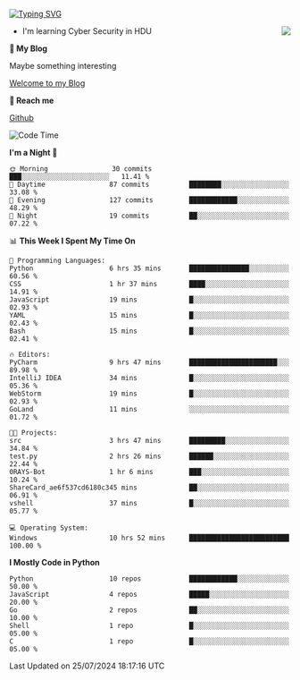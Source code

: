 [![Typing SVG](https://readme-typing-svg.herokuapp.com?font=Fira+Code&pause=1000&random=false&width=450&height=60&lines=Hello+%F0%9F%91%8B%F0%9F%8F%BB;I'm+JBNRZ)](https://git.io/typing-svg)

<a href="#">
  <img align="right" src="https://github-readme-stats.vercel.app/api?username=JBNRZ&show_icons=true&bg_color=15,f2f7fd,E0EAFC" />
</a>

- I'm learning Cyber Security in HDU

 **🌱 My Blog**

Maybe something interesting

[Welcome to my Blog](https://jbnrz.com.cn/)

 **💬 Reach me** 

[Github](https://github.com/JBNRZ)


<!--START_SECTION:waka-->
![Code Time](http://img.shields.io/badge/Code%20Time-615%20hrs%207%20mins-blue)

**I'm a Night 🦉** 

```text
🌞 Morning                30 commits          ███░░░░░░░░░░░░░░░░░░░░░░   11.41 % 
🌆 Daytime                87 commits          ████████░░░░░░░░░░░░░░░░░   33.08 % 
🌃 Evening                127 commits         ████████████░░░░░░░░░░░░░   48.29 % 
🌙 Night                  19 commits          ██░░░░░░░░░░░░░░░░░░░░░░░   07.22 % 
```


📊 **This Week I Spent My Time On** 

```text
💬 Programming Languages: 
Python                   6 hrs 35 mins       ███████████████░░░░░░░░░░   60.56 % 
CSS                      1 hr 37 mins        ████░░░░░░░░░░░░░░░░░░░░░   14.91 % 
JavaScript               19 mins             █░░░░░░░░░░░░░░░░░░░░░░░░   02.93 % 
YAML                     15 mins             █░░░░░░░░░░░░░░░░░░░░░░░░   02.43 % 
Bash                     15 mins             █░░░░░░░░░░░░░░░░░░░░░░░░   02.41 % 

🔥 Editors: 
PyCharm                  9 hrs 47 mins       ██████████████████████░░░   89.98 % 
IntelliJ IDEA            34 mins             █░░░░░░░░░░░░░░░░░░░░░░░░   05.36 % 
WebStorm                 19 mins             █░░░░░░░░░░░░░░░░░░░░░░░░   02.93 % 
GoLand                   11 mins             ░░░░░░░░░░░░░░░░░░░░░░░░░   01.72 % 

🐱‍💻 Projects: 
src                      3 hrs 47 mins       █████████░░░░░░░░░░░░░░░░   34.84 % 
test.py                  2 hrs 26 mins       ██████░░░░░░░░░░░░░░░░░░░   22.44 % 
0RAYS-Bot                1 hr 6 mins         ███░░░░░░░░░░░░░░░░░░░░░░   10.24 % 
ShareCard_ae6f537cd6180c345 mins             ██░░░░░░░░░░░░░░░░░░░░░░░   06.91 % 
vshell                   37 mins             █░░░░░░░░░░░░░░░░░░░░░░░░   05.77 % 

💻 Operating System: 
Windows                  10 hrs 52 mins      █████████████████████████   100.00 % 
```

**I Mostly Code in Python** 

```text
Python                   10 repos            ████████████░░░░░░░░░░░░░   50.00 % 
JavaScript               4 repos             █████░░░░░░░░░░░░░░░░░░░░   20.00 % 
Go                       2 repos             ██░░░░░░░░░░░░░░░░░░░░░░░   10.00 % 
Shell                    1 repo              █░░░░░░░░░░░░░░░░░░░░░░░░   05.00 % 
C                        1 repo              █░░░░░░░░░░░░░░░░░░░░░░░░   05.00 % 
```




 Last Updated on 25/07/2024 18:17:16 UTC
<!--END_SECTION:waka-->
